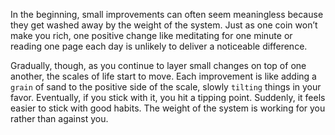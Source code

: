 In the beginning, small improvements can often seem meaningless
because they get washed away by the weight of the system. Just as one
coin won’t make you rich, one positive change like meditating for one
minute or reading one page each day is unlikely to deliver a noticeable
difference.

Gradually, though, as you continue to layer small changes on top of
one another, the scales of life start to move. Each improvement is like
adding a `grain` of sand to the positive side of the scale, slowly `tilting`
things in your favor. Eventually, if you stick with it, you hit a tipping
point. Suddenly, it feels easier to stick with good habits. The weight of
the system is working for you rather than against you.